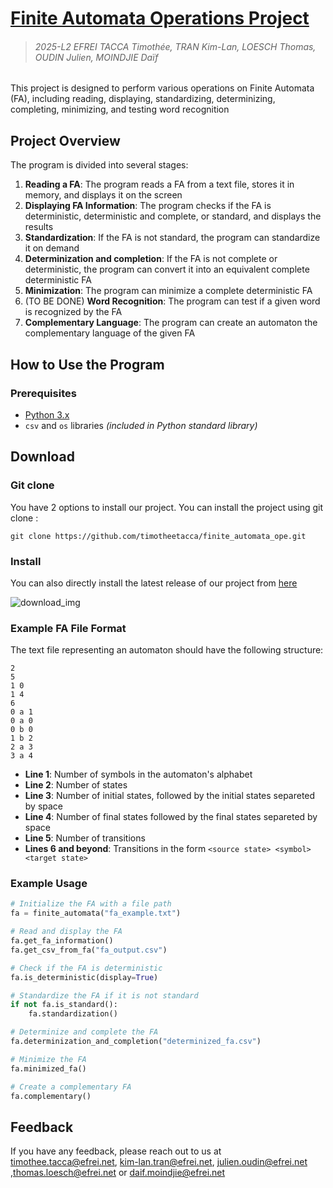 
# [Finite Automata Operations Project](https://github.com/timotheetacca/finite_automata_ope)
> ###### 2025-L2 EFREI TACCA Timothée, TRAN Kim-Lan, LOESCH Thomas, OUDIN Julien, MOINDJIE Daïf

This project is designed to perform various operations on Finite Automata (FA), including reading, displaying, standardizing, determinizing, completing, minimizing, and testing word recognition
## Project Overview

The program is divided into several stages:

1. **Reading a FA**: The program reads a FA from a text file, stores it in memory, and displays it on the screen
2. **Displaying FA Information**: The program checks if the FA is deterministic, deterministic and complete, or standard, and displays the results
3. **Standardization**: If the FA is not standard, the program can standardize it on demand
4. **Determinization and completion**: If the FA is not complete or deterministic, the program can convert it into an equivalent complete deterministic FA
5. **Minimization**: The program can minimize a complete deterministic FA
6. (TO BE DONE) **Word Recognition**: The program can test if a given word is recognized by the FA
7. **Complementary Language**: The program can create an automaton the complementary language of the given FA

## How to Use the Program

### Prerequisites

- [Python 3.x](https://www.python.org/)
- `csv` and `os` libraries *(included in Python standard library)*

## Download
### Git clone
You have 2 options to install our project. You can install the project using git clone :

```
git clone https://github.com/timotheetacca/finite_automata_ope.git
```

### Install

You can also directly install the latest release of our project from [here](https://github.com/timotheetacca/finite_automata_ope)

![download_img](https://github.com/user-attachments/assets/a29cc643-5616-44cf-aa5c-f30e097818cb)


### Example FA File Format

The text file representing an automaton should have the following structure:
``` 
2       
5       
1 0      
1 4       
6         
0 a 1     
0 a 0
0 b 0
1 b 2
2 a 3
3 a 4
```


- **Line 1**: Number of symbols in the automaton's alphabet
- **Line 2**: Number of states
- **Line 3**: Number of initial states, followed by the initial states separeted by space
- **Line 4**: Number of final states followed by the final states separeted by space
- **Line 5**: Number of transitions
- **Lines 6 and beyond**: Transitions in the form `<source state> <symbol> <target state>`


### Example Usage

```python
# Initialize the FA with a file path
fa = finite_automata("fa_example.txt")

# Read and display the FA
fa.get_fa_information()
fa.get_csv_from_fa("fa_output.csv")

# Check if the FA is deterministic
fa.is_deterministic(display=True)

# Standardize the FA if it is not standard
if not fa.is_standard():
    fa.standardization()

# Determinize and complete the FA
fa.determinization_and_completion("determinized_fa.csv")

# Minimize the FA
fa.minimized_fa()

# Create a complementary FA
fa.complementary()
``` 
## Feedback

If you have any feedback, please reach out to us at timothee.tacca@efrei.net, kim-lan.tran@efrei.net,  julien.oudin@efrei.net ,thomas.loesch@efrei.net or daif.moindjie@efrei.net
